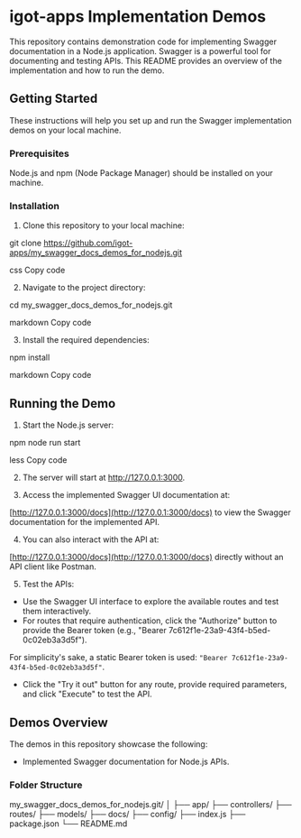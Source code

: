# igot-apps Implementation Demos

This repository contains demonstration code for implementing Swagger documentation in a Node.js application. Swagger is a powerful tool for documenting and testing APIs. This README provides an overview of the implementation and how to run the demo.

## Getting Started

These instructions will help you set up and run the Swagger implementation demos on your local machine.

### Prerequisites

Node.js and npm (Node Package Manager) should be installed on your machine.

### Installation

1. Clone this repository to your local machine:

git clone https://github.com/igot-apps/my_swagger_docs_demos_for_nodejs.git

css
Copy code

2. Navigate to the project directory:

cd my_swagger_docs_demos_for_nodejs.git

markdown
Copy code

3. Install the required dependencies:

npm install

markdown
Copy code

## Running the Demo

1. Start the Node.js server:

npm node run start

less
Copy code

2. The server will start at http://127.0.0.1:3000.

3. Access the implemented Swagger UI documentation at:

[http://127.0.0.1:3000/docs](http://127.0.0.1:3000/docs) to view the Swagger documentation for the implemented API.

4. You can also interact with the API at:

[http://127.0.0.1:3000/docs](http://127.0.0.1:3000/docs) directly without an API client like Postman.

5. Test the APIs:

- Use the Swagger UI interface to explore the available routes and test them interactively.
- For routes that require authentication, click the "Authorize" button to provide the Bearer token (e.g., "Bearer 7c612f1e-23a9-43f4-b5ed-0c02eb3a3d5f").

For simplicity's sake, a static Bearer token is used: `"Bearer 7c612f1e-23a9-43f4-b5ed-0c02eb3a3d5f"`.

- Click the "Try it out" button for any route, provide required parameters, and click "Execute" to test the API.

## Demos Overview

The demos in this repository showcase the following:

- Implemented Swagger documentation for Node.js APIs.

### Folder Structure

my_swagger_docs_demos_for_nodejs.git/
│
├── app/
├── controllers/
├── routes/
├── models/
├── docs/
├── config/
├── index.js
├── package.json
└── README.md
